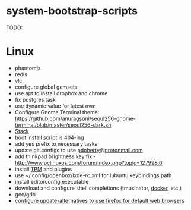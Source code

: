 # system-bootstrap-scripts

TODO:

Linux
=====
- phantomjs
- redis
- vlc
- configure global gemsets
- use apt to install dropbox and chrome
- fix postgres task
- use dynamic value for latest nvm
- Configure Gnome Terminal theme: https://github.com/anuragsoni/seoul256-gnome-terminal/blob/master/seoul256-dark.sh
- [Stack](https://hackage.haskell.org/package/stack)
- boot install script is 404-ing
- add yes prefix to necessary tasks
- update git.configs to use pdoherty@protonmail.com
- add thinkpad brightness key fix - http://www.pclinuxos.com/forum/index.php?topic=127998.0
- install [TPM](https://github.com/tmux-plugins/tpm) and plugins
- use ~/.config/openbox/lxde-rc.xml for lubuntu keybindings path
- install editorconfig executable
- download and configure shell completions (tmuxinator, [docker](https://github.com/docker/docker/blob/master/contrib/completion/bash/docker), etc.)
- gcc/gdb
- [configure update-alternatives to use firefox for default web browsers](http://forgottheaddress.blogspot.com/2012/04/set-firefox-as-default-browser-using.html)
